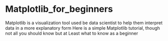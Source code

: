 # Matplotlib_for_beginners
Matplotlib is a visualization tool used be data scientist
to help them interpret data in a more explanatory form
Here is a simple Matplotlib tutorial, though not all you should know but at
Least what to know as a beginner
